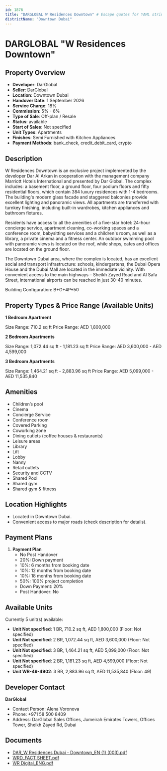 ```yaml
---
id: 1876
title: "DARGLOBAL W Residences Downtown" # Escape quotes for YAML string
districtName: "Downtown Dubai"
---
```


# DARGLOBAL "W Residences Downtown"

## Property Overview
- **Developer**: DarGlobal
- **Seller**: DarGlobal
- **Location**: Downtown Dubai
- **Handover Date**: 1 September 2026
- **Service Charge**: 18%
- **Commission**: 5% - 6%
- **Type of Sale**: Off-plan / Resale
- **Status**: available
- **Start of Sales**: Not specified
- **Unit Types**: Apartments
- **Finishes**: Semi Furnished with Kitchen Appliances
- **Payment Methods**: bank_check, credit_debit_card, crypto

## Description
W Residences Downtown is an exclusive project implemented by the developer Dar Al Arkan in cooperation with the management company Marriott Hotels International and presented by Dar Global. The complex includes: a basement floor, a ground floor, four podium floors and fifty residential floors, which contain 384 luxury residences with 1-4 bedrooms. The building's modern glass facade and staggered balconies provide excellent lighting and panoramic views. All apartments are transferred with turnkey finishing, including built-in wardrobes, kitchen appliances and bathroom fixtures. 

Residents have access to all the amenities of a five-star hotel: 24-hour concierge service, apartment cleaning, co-working spaces and a conference room, babysitting services and a children's room, as well as a library, a private cinema and a fitness center. An outdoor swimming pool with panoramic views is located on the roof, while shops, cafes and offices are located on the ground floor.

The Downtown Dubai area, where the complex is located, has an excellent social and transport infrastructure: schools, kindergartens, the Dubai Opera House and the Dubai Mall are located in the immediate vicinity. With convenient access to the main highways – Sheikh Zayed Road and Al Safa Street, international airports can be reached in just 30-40 minutes.

Building Configuration: B+G+4P+50

## Property Types & Price Range (Available Units)
**1 Bedroom Apartment**

Size Range: 710.2 sq ft
Price Range: AED 1,800,000

**2 Bedroom Apartments**

Size Range: 1,072.44 sq ft - 1,181.23 sq ft
Price Range: AED 3,600,000 - AED 4,599,000

**3 Bedroom Apartments**

Size Range: 1,464.21 sq ft - 2,883.96 sq ft
Price Range: AED 5,099,000 - AED 11,535,840

## Amenities
- Children’s pool
- Cinema
- Concierge Service
- Conference room
- Covered Parking
- Coworking zone
- Dining outlets  (coffee houses & restaurants)
- Leisure areas
- Library
- Lift
- Lobby
- Nanny
- Retail outlets
- Security and CCTV
- Shared Pool
- Shared gym
- Shared gym & fitness

## Location Highlights
- Located in Downtown Dubai.
- Convenient access to major roads (check description for details).

## Payment Plans
1. **Payment Plan**
   - No Post Handover
   - 20%: Down payment
   - 10%: 6 months from booking date
   - 10%: 12 months from booking date
   - 10%: 18 months from booking date
   - 50%: 100% project completion
   - Down Payment: 20%
   - Post Handover: No

## Available Units
Currently 5 unit(s) available:
- **Unit Not specified**: 1 BR, 710.2 sq ft, AED 1,800,000 (Floor: Not specified)
- **Unit Not specified**: 2 BR, 1,072.44 sq ft, AED 3,600,000 (Floor: Not specified)
- **Unit Not specified**: 3 BR, 1,464.21 sq ft, AED 5,099,000 (Floor: Not specified)
- **Unit Not specified**: 2 BR, 1,181.23 sq ft, AED 4,599,000 (Floor: Not specified)
- **Unit WR-49-4902**: 3 BR, 2,883.96 sq ft, AED 11,535,840 (Floor: 49)

## Developer Contact
**DarGlobal**
- Contact Person: Alena Voronova
- Phone: +971 58 500 8409
- Address: DarGlobal Sales Offices, Jumeirah Emirates Towers, Offices Tower, Sheikh Zayed Rd, Dubai

## Documents
- [DAR_W Residences Dubai - Downtown_EN (1) (003).pdf](https://cdn.geniemap.net/2024/05/13/D6Bieh1KTIeuPSmRz6lgdlrdoZrw7fZfshe2kWuv.pdf)
- [WRD_FACT SHEET.pdf](https://cdn.geniemap.net/2024/12/30/kWGhGxBVXv0kDVLGZpnjBCQieifCpkZj2wUZSM5x.pdf)
- [WR Digital_ENG.pdf](https://cdn.geniemap.net/2024/12/30/pdKsALz7GR4grDbLnqMmcydyfUq6bFBFl58kNSH6.pdf)
